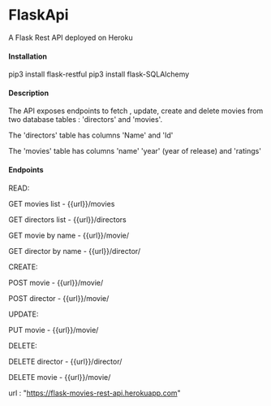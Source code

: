 # FlaskApi
A Flask Rest API deployed on Heroku

#### Installation

pip3 install flask-restful
pip3 install flask-SQLAlchemy


#### Description 

The API exposes endpoints to fetch , update, create and delete movies from two database tables :
'directors' and 'movies'. 

The 'directors' table has columns 'Name' and 'Id'

The 'movies' table has columns 'name' 'year' (year of release) and 'ratings'


#### Endpoints 

READ:

GET movies list - {{url}}/movies

GET directors list - {{url}}/directors

GET movie by name - {{url}}/movie/<name>

GET director by name - {{url}}/director/<name>

CREATE:

POST movie - {{url}}/movie/<name>

POST director - {{url}}/movie/<name>

UPDATE:

PUT movie - {{url}}/movie/<name>

DELETE:

DELETE director - {{url}}/director/<name>

DELETE movie - {{url}}/movie/<name>

url : 
"https://flask-movies-rest-api.herokuapp.com"



